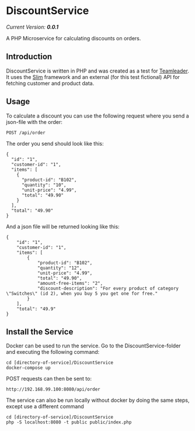 # DiscountService
*Current Version:* ***0.0.1***

A PHP Microservice for calculating discounts on orders.

## Introduction
DiscountService is written in PHP and was created as a test for [Teamleader](https://www.teamleader.eu/).
It uses the [Slim](https://www.slimframework.com/) framework and an external (for this test fictional) API for fetching customer and product data.

## Usage
To calculate a discount you can use the following request where you send a json-file with the order:

```
POST /api/order
```
The order you send should look like this:

```
{
  "id": "1",
  "customer-id": "1",
  "items": [
    {
      "product-id": "B102",
      "quantity": "10",
      "unit-price": "4.99",
      "total": "49.90"
    }
  ],
  "total": "49.90"
}
```
And a json file will be returned looking like this:

```
{
    "id": "1",
    "customer-id": "1",
    "items": [
        {
            "product-id": "B102",
            "quantity": "12",
            "unit-price": "4.99",
            "total": "49.90",
            "amount-free-items": "2",
            "discount-description": "For every product of category  \"Switches\" (id 2), when you buy 5 you get one for free."
        }
    ],
    "total": "49.9"
}
```

## Install the Service

Docker can be used to run the service.
Go to the DiscountService-folder and executing the following command:

```
cd [directory-of-service]/DiscountService
docker-compose up
```
POST requests can then be sent to: 
```
http://192.168.99.100:8080/api/order
```

The service can also be run locally without docker by doing the same steps, except use a different command

```
cd [directory-of-service]/DiscountService
php -S localhost:8080 -t public public/index.php
```

